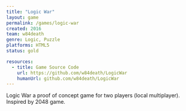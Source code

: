 ```yaml
---
title: "Logic War"
layout: game
permalink: /games/logic-war
created: 2016
team: w84death
genre: Logic, Puzzle
platforms: HTML5
status: gold

resources:
  - title: Game Source Code
    url: https://github.com/w84death/LogicWar
    humanUrl: github.com/w84death/LogicWar
---
```


Logic War a proof of concept game for two players (local multiplayer). Inspired by 2048 game.